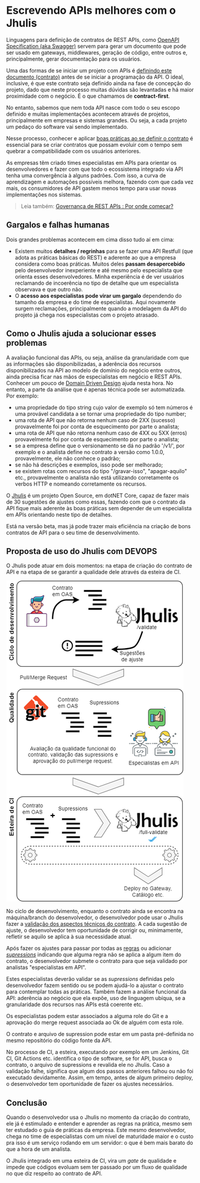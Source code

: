 # Escrevendo APIs melhores com o Jhulis

Linguagens para definição de contratos de REST APIs, como [OpenAPI Specification (aka Swagger)](https://swagger.io/docs/specification/about) servem para gerar um documento que pode ser usado em gateways, middlewares, geração de código, entre outros e, principalmente, gerar documentação para os usuários.

Uma das formas de se iniciar um projeto com APIs é [definindo este documento (contrato)](https://oliveira-michel.github.io/artigos/2020/01/28/definindo-contratos-de-rest-apis.htm) antes de se iniciar a programação da API. O ideal, inclusive, é que este contrato seja definido ainda na fase de concepção do projeto, dado que neste processo muitas dúvidas são levantadas e há maior proximidade com o negócio. É o que chamamos de **contract-first**.

No entanto, sabemos que nem toda API nasce com todo o seu escopo definido e muitas implementações acontecem através de projetos,  principalmente em empresas e sistemas grandes. Ou seja, a cada projeto um pedaço do software vai sendo implementado.

Nesse processo, conhecer e aplicar [boas práticas ao se definir o contrato](https://oliveira-michel.github.io/artigos/2019/07/11/guia-de-design-rest.htm) é essencial para se criar contratos que possam evoluir com o tempo sem quebrar a compatibilidade com os usuários anteriores.

As empresas têm criado times especialistas em APIs para orientar os desenvolvedores e fazer com que todo o ecossistema integrado via API tenha uma convergência à alguns padrões. Com isso, a curva de aprendizagem e automações possíveis melhora, fazendo com que cada vez mais, os consumidores de API gastem menos tempo para usar novas implementações nos sistemas.

> Leia também: [Governança de REST APIs : Por onde começar?](https://www.linkedin.com/pulse/governan%25C3%25A7a-de-rest-apis-por-onde-come%25C3%25A7ar-michel-oliveira-e-oliveira)

## Gargalos e falhas humanas

Dois grandes problemas acontecem em cima disso tudo aí em cima:

* Existem muitos **detalhes / regrinhas** para se fazer uma API Restfull (que adota as práticas básicas do REST) e aderente ao que a empresa considera como boas práticas. Muitos deles **passam desapercebido** pelo desenvolvedor inexperiente e até mesmo pelo especialista que orienta esses desenvolvedores. Minha experiência é de ver usuários reclamando de incoerência no tipo de detalhe que um especialista observava e que outro não. 
* O **acesso aos especialistas pode virar um gargalo** dependendo do tamanho da empresa e do time de especialistas. Aqui novamente surgem reclamações, principalmente quando a modelagem da API do projeto já chega nos especialistas com o projeto atrasado.

## Como o Jhulis ajuda a solucionar esses problemas

A avaliação funcional das APIs, ou seja, análise da granularidade com que as informações são disponibilizadas, a aderência dos recursos disponibilizados na API ao modelo de domínio do negócio entre outros, ainda precisa ficar nas mãos de especialistas em negócio e REST APIs. Conhecer um pouco de [Domain Driven Design](https://oliveira-michel.github.io/artigos/2020/01/28/definindo-contratos-de-rest-apis.htm#entendendo-e-representando-o-neg%C3%B3cio) ajuda nesta hora. No entanto, a parte da análise que é apenas técnica pode ser automatizada. Por exemplo:

* uma propriedade do tipo string cujo valor de exemplo só tem números é uma provável candidata a se tornar uma propriedade do tipo number;
* uma rota de API que não retorna nenhum caso de 2XX (sucesso) provavelmente foi por conta de esquecimento por parte o analista;
* uma rota de API que não retorna nenhum caso de 4XX ou 5XX (erros) provavelmente foi por conta de esquecimento por parte o analista;
* se a empresa define que o versionamento se dá no padrão '/v1/', por exemplo e o analista define no contrato a versão como 1.0.0, provavelmente, ele não conhece o padrão;
* se não há descrições e exemplos, isso pode ser melhorado;
* se existem rotas com recursos do tipo "/gravar-isso", "apagar-aquilo" etc., provavelmente o analista não está utilizando corretamente os verbos HTTP e nomeando corretamente os recursos.

O [Jhulis](https://github.com/oliveira-michel/Jhulis) é  um projeto Open Source, em dotNET Core, capaz de fazer mais de 30 sugestões de ajustes como essas, fazendo com que o contrato da API fique mais aderente às boas práticas sem depender de um especialista em APIs orientando neste tipo de detalhes.

Está na versão beta, mas já pode trazer mais eficiência na criação de bons contratos de API para o seu time de desenvolvimento.

## Proposta de uso do Jhulis com DEVOPS

O Jhulis pode atuar em dois momentos: na etapa de criação do contrato de API e na etapa de se garantir a qualidade dele através da esteira de CI.

![fluxo de uso do jhulis](https://raw.githubusercontent.com/oliveira-michel/artigos/master/jhulis/fluxo-integracao.png)

No ciclo de desenvolvimento, enquanto o contrato ainda se encontra na máquina/branch do desenvolvedor, o desenvolvedor pode usar o Jhulis fazer a [validação dos aspectos técnicos do contrato](https://github.com/oliveira-michel/Jhulis#post-em-validate). A cada sugestão de ajuste, o desenvolvedor tem oportunidade de corrigir ou, minimamente, refletir se aquilo se aplica à sua necessidade atual.

Após fazer os ajustes para passar por todas as [regras](https://github.com/oliveira-michel/Jhulis#regras) ou adicionar *[supressions](https://github.com/oliveira-michel/Jhulis#supressions)* indicando que alguma regra não se aplica a algum item do contrato, o desenvolvedor submete o contrato para que seja validado por analistas "especialistas em API".

Estes especialistas deverão validar se as *supressions* definidas pelo desenvolvedor fazem sentido ou se podem ajudá-lo a ajustar o contrato para contemplar todas as práticas. Também fazem a análise funcional da API: aderência ao negócio que ela expõe, uso de linguagem ubíqua, se a granularidade dos recursos nas APIs está coerente etc.

Os especialistas podem estar associados a alguma role do Git e a aprovação do merge request associada ao Ok de alguém com esta role.

O contrato e arquivo de supression pode estar em um pasta pré-definida no mesmo repositório do código fonte da API.

No processo de CI, a esteira, executando por exemplo em um Jenkins, Git CI, Git Actions etc. identifica o tipo de software, se for API, busca o contrato, o arquivo de supressions e revalida ele no Jhulis. Caso a validação falhe, significa que algum dos passos anteriores falhou ou não foi executado devidamente. Assim, em tempo, antes de algum primeiro deploy, o desenvolvedor tem oportunidade de fazer os ajustes necessários.

## Conclusão

Quando o desenvolvedor usa o Jhulis no momento da criação do contrato, ele já é estimulado e entender e aprender as regras na prática, mesmo sem ter estudado o guia de práticas da empresa. Este mesmo desenvolvedor, chega no time de especialistas com um nível de maturidade maior e o custo pra isso é um serviço rodando em um servidor: o que é bem mais barato do que a hora de um analista.

O Jhulis integrado em uma esteira de CI, vira um *gate* de qualidade e impede que códigos evoluam sem ter passado por um fluxo de qualidade no que diz respeito ao contrato de API.